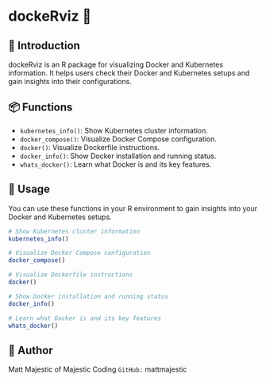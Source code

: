 # dockeRviz 🐳

## 🐳 Introduction

dockeRviz is an R package for visualizing Docker and Kubernetes information. It helps users check their Docker and Kubernetes setups and gain insights into their configurations.

## 📦 Functions

- `kubernetes_info()`: Show Kubernetes cluster information.
- `docker_compose()`: Visualize Docker Compose configuration.
- `docker()`: Visualize Dockerfile instructions.
- `docker_info()`: Show Docker installation and running status.
- `whats_docker()`: Learn what Docker is and its key features.

## 🚀 Usage

You can use these functions in your R environment to gain insights into your Docker and Kubernetes setups.

```R
# Show Kubernetes cluster information
kubernetes_info()

# Visualize Docker Compose configuration
docker_compose()

# Visualize Dockerfile instructions
docker()

# Show Docker installation and running status
docker_info()

# Learn what Docker is and its key features
whats_docker()
```

## 👤 Author
Matt Majestic of Majestic Coding
`GitHub:` mattmajestic
